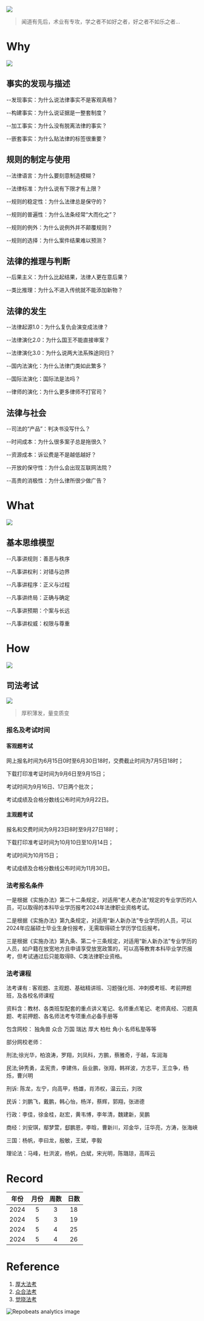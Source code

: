 ![](https://github.com/lawexam/lawexam/assets/170080825/296aab5c-3caa-4e93-b1ba-12f5d09fb65a)
> 闻道有先后，术业有专攻，学之者不如好之者，好之者不如乐之者...

# Why
![](https://github.com/lawexam/lawexam/assets/170080825/6c5c8301-0ffd-4002-a717-21094be9cf1c)

## 事实的发现与描述 

--发现事实：为什么说法律事实不是客观真相？ 

--构建事实：为什么说证据是一整套制度？ 

--加工事实：为什么没有脱离法律的事实？ 

--嵌套事实：为什么贴法律的标签很重要？

## 规则的制定与使用 

--法律语言：为什么要刻意制造模糊？ 

--法律标准：为什么说有下限才有上限？ 

--规则的稳定性：为什么法律总是保守的？ 

--规则的普遍性：为什么法条经常“大而化之”？ 

--规则的例外：为什么说例外并不颠覆规则？ 

--规则的选择：为什么案件结果难以预测？

## 法律的推理与判断 

--后果主义：为什么比起结果，法律人更在意后果？ 

--类比推理：为什么不进入传统就不能添加新物？

## 法律的发生 

--法律起源1.0：为什么复仇会演变成法律？ 

--法律演化2.0：为什么国王不能直接审案？ 

--法律演化3.0：为什么说两大法系殊途同归？ 

--国内法演化：为什么法律门类如此繁多？ 

--国际法演化：国际法是法吗？ 

--律师的演化：为什么更多律师不打官司？

## 法律与社会 

--司法的“产品”：判决书没写什么？ 

--时间成本：为什么很多案子总是拖很久？ 

--资源成本：诉讼费是不是越低越好？ 

--开放的保守性：为什么会出现互联网法院？ 

--高贵的消极性：为什么律所很少做广告？


# What
![](https://github.com/lawexam/lawexam/assets/170080825/57b393e9-18fa-461b-b671-28e91ad3898b)

## 基本思维模型 

--凡事讲规则：善恶与秩序 

--凡事讲权利：对错与边界 

--凡事讲程序：正义与过程 

--凡事讲终局：正确与确定 

--凡事讲预期：个案与长远 

--凡事讲权威：权限与尊重

# How

![](https://github.com/lawexam/lawexam/assets/170080825/df81684d-dc1c-4735-85c2-d9182e3eb700)

## 司法考试

![](https://github.com/lawexam/lawexam/assets/170080825/dbb2563e-327c-4c71-a237-65619f1347ba)
> 厚积薄发，量变质变

### 报名及考试时间

#### 客观题考试

  网上报名时间为6月15日0时至6月30日18时，交费截止时间为7月5日18时；
  
  下载打印准考证时间为9月6日至9月15日；
  
  考试时间为9月16日、17日两个批次；
  
  考试成绩及合格分数线公布时间为9月22日。
  
#### 主观题考试

  报名和交费时间为9月23日8时至9月27日18时；
  
  下载打印准考证时间为10月10日至10月14日；
  
  考试时间为10月15日；
  
  考试成绩及合格分数线公布时间为11月30日。

### 法考报名条件

一是根据《实施办法》第二十二条规定，对适用“老人老办法”规定的专业学历的人员，可以取得的本科毕业学历报考2024年法律职业资格考试。

二是根据《实施办法》第九条规定，对适用“新人新办法”专业学历的人员，可以2024年应届硕士毕业生身份报考，无需取得硕士学历学位后报考。

三是根据《实施办法》第九条、第二十三条规定，对适用“新人新办法”专业学历的人员，如户籍在放宽地方且申请享受放宽政策的，可以高等教育本科毕业学历报考，但考试通过后只能取得B、C类法律职业资格。

### 法考课程

法考课有 : 客观题、主观题、基础精讲班、习题强化班、冲刺模考班、考前押题班，及各校名师课程

资料含：教材、各类班型配套的重点讲义笔记、名师重点笔记、老师真经、习题真题、考前押题、各名师法考专项重点必备手册等

包含网校： 独角兽 众合 万国 瑞达 厚大 柏杜 角小 名师私塾等等

部分网校老师：

刑法;徐光华，柏浪涛，罗翔，刘凤科，方鹏，蔡雅奇，于越，车润海

民法;钟秀勇，孟宪贵，李建伟，岳业鹏，张翔，韩祥波，方志平，王立争，杨烁，曹兴明

刑诉:   陈龙，左宁，向高甲，杨雄，肖沛权，温云云，刘玫

民诉：刘鹏飞，戴鹏，韩心怡，杨洋，蔡辉，郭翔，张进德

行政：李佳，徐金桂，赵宏，黄韦博，李年清，魏建新，吴鹏

商经：刘安琪，鄢梦萱，郄鹏恩，李晗，曹新川，邓金华，汪华亮，方涛，张海峡

三国：杨帆，李曰龙，殷敏，王斌，李毅

理论法：马峰，杜洪波，杨帆，白斌，宋光明，陈璐琼，高晖云



# Record

| 年份  | 月份 | 周数 | 日数 |
| ----- |  :------:  |  :------:  | :------:   |
| 2024     | 5       | 3         | 18         |
| 2024     | 5       | 3         | 19         |
| 2024     | 5       | 4         | 25         |
| 2024     | 5       | 4         | 26         |

# Reference

1. [厚大法考](http://www.houdask.com/site/hd/index.html)
2. [众合法考](https://zhongheschool.com/fakao/)
3. [觉晓法考](https://www.juexiaotime.com/home)

![](https://repobeats.axiom.co/api/embed/78378e264ea92739cc92753b73d5c79ce5e67e7e.svg "Repobeats analytics image")
